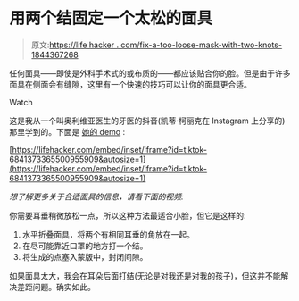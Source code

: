 # 用两个结固定一个太松的面具

> 原文:[https://life hacker . com/fix-a-too-loose-mask-with-two-knots-1844367268](https://lifehacker.com/fix-a-too-loose-mask-with-two-knots-1844367268)

任何面具——即使是外科手术式的或布质的——都应该贴合你的脸。但是由于许多面具在侧面会有缝隙，这里有一个快速的技巧可以让你的面具更合适。

Watch

这是我从一个叫奥利维亚医生的牙医的抖音(凯蒂·柯丽克在 Instagram 上分享的)那里学到的。下面是 [她的 demo](https://www.tiktok.com/@oliviacuidmd/video/6841373365500955909?lang=en) :

 [https://lifehacker.com/embed/inset/iframe?id=tiktok-6841373365500955909&autosize=1](https://lifehacker.com/embed/inset/iframe?id=tiktok-6841373365500955909&autosize=1) 

*想了解更多关于合适面具的信息，请看下面的视频:*

你需要耳垂稍微放松一点，所以这种方法最适合小脸，但它是这样的:

1.  水平折叠面具，将两个有相同耳垂的角放在一起。
2.  在尽可能靠近口罩的地方打一个结。
3.  将生成的点塞入蒙版中，封闭间隙。

如果面具太大，我会在耳朵后面打结(无论是对我还是对我的孩子)，但这并不能解决差距问题。确实如此。